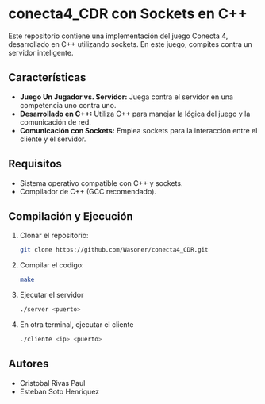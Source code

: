 # conecta4_CDR con Sockets en C++

Este repositorio contiene una implementación del juego Conecta 4, desarrollado en C++ utilizando sockets. En este juego, compites contra un servidor inteligente.

## Características

- **Juego Un Jugador vs. Servidor:** Juega contra el servidor en una competencia uno contra uno.
- **Desarrollado en C++:** Utiliza C++ para manejar la lógica del juego y la comunicación de red.
- **Comunicación con Sockets:** Emplea sockets para la interacción entre el cliente y el servidor.

## Requisitos

- Sistema operativo compatible con C++ y sockets.
- Compilador de C++ (GCC recomendado).

## Compilación y Ejecución

1. Clonar el repositorio:
   ```bash
   git clone https://github.com/Wasoner/conecta4_CDR.git

2. Compilar el codigo:
   ```bash
   make

3. Ejecutar el servidor
   ```bash
   ./server <puerto>

4. En otra terminal, ejecutar el cliente
   ```bash
   ./cliente <ip> <puerto>

## Autores
- Cristobal Rivas Paul
- Esteban Soto Henriquez

   
